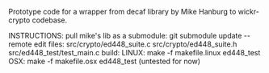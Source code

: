 Prototype code for a wrapper from decaf library by Mike Hanburg to wickr-crypto codebase.

INSTRUCTIONS:
    pull mike's lib as a submodule:
        git submodule update --remote
	edit files:
		src/crypto/ed448_suite.c
		src/crypto/ed448_suite.h
		src/ed448_test/test_main.c
	build:
		LINUX:
			make -f makefile.linux ed448_test
		OSX:
			make -f makefile.osx ed448_test (untested for now)
